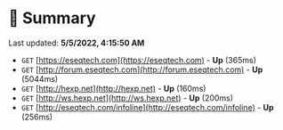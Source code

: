 # 📖 Summary
Last updated: **5/5/2022, 4:15:50 AM**

- `GET` [https://eseqtech.com](https://eseqtech.com) - **Up** (365ms)
- `GET` [http://forum.eseqtech.com](http://forum.eseqtech.com) - **Up** (5044ms)
- `GET` [http://hexp.net](http://hexp.net) - **Up** (160ms)
- `GET` [http://ws.hexp.net](http://ws.hexp.net) - **Up** (200ms)
- `GET` [http://eseqtech.com/infoline](http://eseqtech.com/infoline) - **Up** (256ms)
